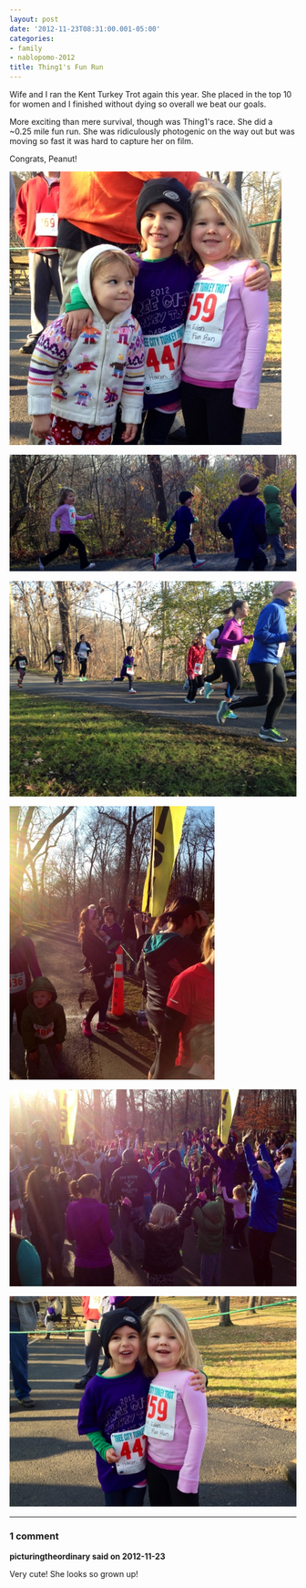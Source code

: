 ```yaml
---
layout: post
date: '2012-11-23T08:31:00.001-05:00'
categories:
- family
- nablopomo-2012
title: Thing1's Fun Run
---
```


Wife and I ran the Kent Turkey Trot again this year. She placed in the top 10 for women and I finished without dying so overall we beat our goals. 

More exciting than mere survival, though was Thing1's race. She did a ~0.25 mile fun run. She was ridiculously photogenic on the way out but was moving so fast it was hard to capture her on film.

Congrats, Peanut! 

![](/assets/2012/blogger-image--1925738137.jpg)

![](/assets/2012/blogger-image--60449605.jpg)

![](/assets/2012/blogger-image-1600825756.jpg)

![](/assets/2012/blogger-image-180581137.jpg)

![](/assets/2012/blogger-image-307022469.jpg)

![](/assets/2012/blogger-image-1004847562.jpg)

---

### 1 comment

**picturingtheordinary said on 2012-11-23**

Very cute!  She looks so grown up!